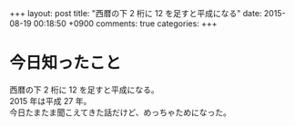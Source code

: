 +++
layout: post
title: "西暦の下 2 桁に 12 を足すと平成になる"
date: 2015-08-19 00:18:50 +0900
comments: true
categories: 
+++

今日知ったこと
===
西暦の下 2 桁に 12 を足すと平成になる。  
2015 年は平成 27 年。  
今日たまたま聞こえてきた話だけど、めっちゃためになった。
